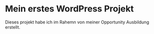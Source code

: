 # Mein erstes WordPress Projekt

Dieses projekt habe ich im Rahemn von meiner Opportunity Ausbildung erstellt.
